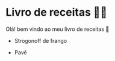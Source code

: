 # Livro de receitas :man_cook:

Olá! bem vindo ao meu livro de receitas :wave:

- Strogonoff de frango

- Pavê

  